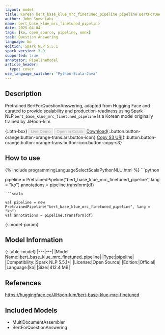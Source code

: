 ```yaml
---
layout: model
title: Korean bert_base_klue_mrc_finetuned_pipeline pipeline BertForQuestionAnswering from JiHoon-kim
author: John Snow Labs
name: bert_base_klue_mrc_finetuned_pipeline
date: 2025-04-04
tags: [ko, open_source, pipeline, onnx]
task: Question Answering
language: ko
edition: Spark NLP 5.5.1
spark_version: 3.0
supported: true
annotator: PipelineModel
article_header:
  type: cover
use_language_switcher: "Python-Scala-Java"
---
```


## Description

Pretrained BertForQuestionAnswering, adapted from Hugging Face and curated to provide scalability and production-readiness using Spark NLP.`bert_base_klue_mrc_finetuned_pipeline` is a Korean model originally trained by JiHoon-kim.

{:.btn-box}
<button class="button button-orange" disabled>Live Demo</button>
<button class="button button-orange" disabled>Open in Colab</button>
[Download](https://s3.amazonaws.com/auxdata.johnsnowlabs.com/public/models/bert_base_klue_mrc_finetuned_pipeline_ko_5.5.1_3.0_1743759694060.zip){:.button.button-orange.button-orange-trans.arr.button-icon}
[Copy S3 URI](s3://auxdata.johnsnowlabs.com/public/models/bert_base_klue_mrc_finetuned_pipeline_ko_5.5.1_3.0_1743759694060.zip){:.button.button-orange.button-orange-trans.button-icon.button-copy-s3}

## How to use



<div class="tabs-box" markdown="1">
{% include programmingLanguageSelectScalaPythonNLU.html %}
```python

pipeline = PretrainedPipeline("bert_base_klue_mrc_finetuned_pipeline", lang = "ko")
annotations =  pipeline.transform(df)   

```
```scala

val pipeline = new PretrainedPipeline("bert_base_klue_mrc_finetuned_pipeline", lang = "ko")
val annotations = pipeline.transform(df)

```
</div>

{:.model-param}
## Model Information

{:.table-model}
|---|---|
|Model Name:|bert_base_klue_mrc_finetuned_pipeline|
|Type:|pipeline|
|Compatibility:|Spark NLP 5.5.1+|
|License:|Open Source|
|Edition:|Official|
|Language:|ko|
|Size:|412.4 MB|

## References

https://huggingface.co/JiHoon-kim/bert-base-klue-mrc-finetuned

## Included Models

- MultiDocumentAssembler
- BertForQuestionAnswering